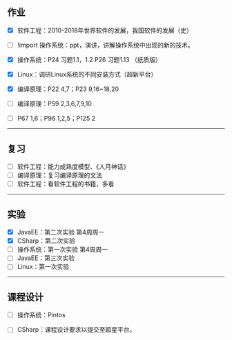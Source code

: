 ## 作业

- [x] 软件工程：2010-2018年世界软件的发展，我国软件的发展（史）
- [ ] !import 操作系统：ppt，演讲，讲解操作系统中出现的新的技术。
- [x] 操作系统：P24 习题1.1，1.2 P26 习题1.13 （纸质版）
- [x] Linux：调研Linux系统的不同安装方式（超新平台）
- [x] 编译原理：P22 4,7；P23 9,16~18,20

- [ ] 编译原理：P59 2,3,6,7,9,10
- [ ] P67 1,6；P96 1,2,5；P125 2

***

## 复习

- [ ] 软件工程：能力成熟度模型、《人月神话》
- [ ] 编译原理：复习编译原理的文法
- [ ] 软件工程：看软件工程的书籍，多看

***

## 实验

- [x] JavaEE：第二次实验 第4周周一
- [x] CSharp：第二次实验
- [ ] 操作系统：第一次实验 第4周周一
- [ ] JavaEE：第三次实验
- [ ] Linux：第一次实验

***

## 课程设计

- [ ] 操作系统：Pintos
- [ ] CSharp：课程设计要求以提交至超星平台。

